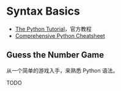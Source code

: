 # Syntax Basics

- [The Python Tutorial](https://docs.python.org/3/tutorial/index.html)，官方教程
- [Comprehensive Python Cheatsheet](https://gto76.github.io/python-cheatsheet/)

## Guess the Number Game

从一个简单的游戏入手，来熟悉 Python 语法。

TODO
